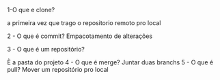 1-O que e clone?

 a primeira vez que trago o repositorio remoto pro local

2 - O que é commit?
Empacotamento de alterações

 3 - O que é um repositório?
 
È a pasta do projeto
 4 - O que é merge?
Juntar duas branchs
 5 - O que é pull?
Mover um repositório pro local
